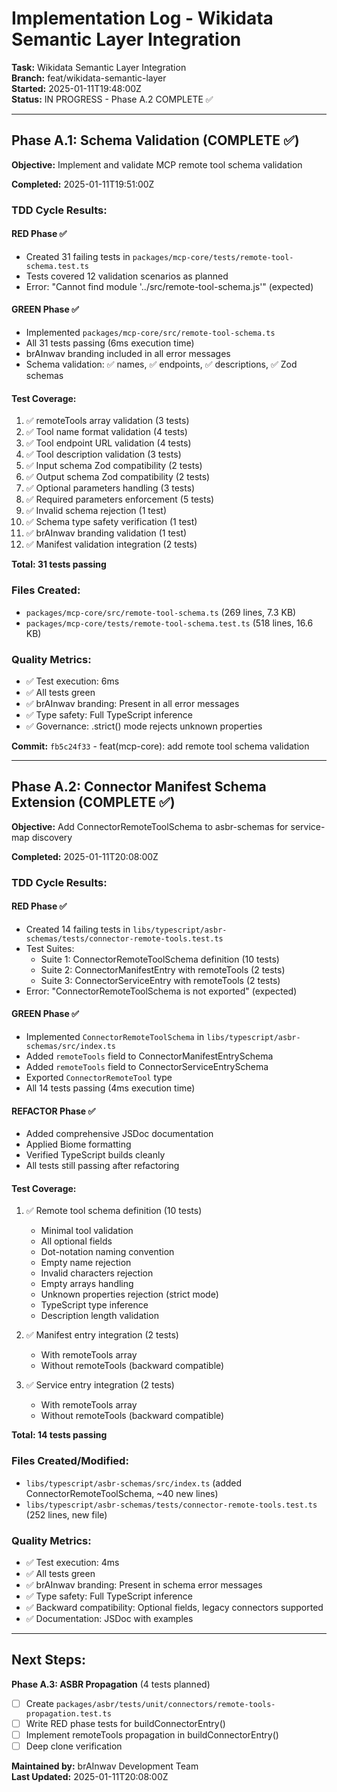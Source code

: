 # Implementation Log - Wikidata Semantic Layer Integration

**Task:** Wikidata Semantic Layer Integration  
**Branch:** feat/wikidata-semantic-layer  
**Started:** 2025-01-11T19:48:00Z  
**Status:** IN PROGRESS - Phase A.2 COMPLETE ✅  

---

## Phase A.1: Schema Validation (COMPLETE ✅)

**Objective:** Implement and validate MCP remote tool schema validation

**Completed:** 2025-01-11T19:51:00Z

### TDD Cycle Results:

#### RED Phase ✅
- Created 31 failing tests in `packages/mcp-core/tests/remote-tool-schema.test.ts`
- Tests covered 12 validation scenarios as planned
- Error: "Cannot find module '../src/remote-tool-schema.js'" (expected)

#### GREEN Phase ✅
- Implemented `packages/mcp-core/src/remote-tool-schema.ts`
- All 31 tests passing (6ms execution time)
- brAInwav branding included in all error messages
- Schema validation: ✅ names, ✅ endpoints, ✅ descriptions, ✅ Zod schemas

#### Test Coverage:
1. ✅ remoteTools array validation (3 tests)
2. ✅ Tool name format validation (4 tests)
3. ✅ Tool endpoint URL validation (4 tests)
4. ✅ Tool description validation (3 tests)
5. ✅ Input schema Zod compatibility (2 tests)
6. ✅ Output schema Zod compatibility (2 tests)
7. ✅ Optional parameters handling (3 tests)
8. ✅ Required parameters enforcement (5 tests)
9. ✅ Invalid schema rejection (1 test)
10. ✅ Schema type safety verification (1 test)
11. ✅ brAInwav branding validation (1 test)
12. ✅ Manifest validation integration (2 tests)

**Total: 31 tests passing**

### Files Created:
- `packages/mcp-core/src/remote-tool-schema.ts` (269 lines, 7.3 KB)
- `packages/mcp-core/tests/remote-tool-schema.test.ts` (518 lines, 16.6 KB)

### Quality Metrics:
- ✅ Test execution: 6ms
- ✅ All tests green
- ✅ brAInwav branding: Present in all error messages
- ✅ Type safety: Full TypeScript inference
- ✅ Governance: .strict() mode rejects unknown properties

**Commit:** `fb5c24f33` - feat(mcp-core): add remote tool schema validation

---

## Phase A.2: Connector Manifest Schema Extension (COMPLETE ✅)

**Objective:** Add ConnectorRemoteToolSchema to asbr-schemas for service-map discovery

**Completed:** 2025-01-11T20:08:00Z

### TDD Cycle Results:

#### RED Phase ✅
- Created 14 failing tests in `libs/typescript/asbr-schemas/tests/connector-remote-tools.test.ts`
- Test Suites:
  - Suite 1: ConnectorRemoteToolSchema definition (10 tests)
  - Suite 2: ConnectorManifestEntry with remoteTools (2 tests)
  - Suite 3: ConnectorServiceEntry with remoteTools (2 tests)
- Error: "ConnectorRemoteToolSchema is not exported" (expected)

#### GREEN Phase ✅
- Implemented `ConnectorRemoteToolSchema` in `libs/typescript/asbr-schemas/src/index.ts`
- Added `remoteTools` field to ConnectorManifestEntrySchema
- Added `remoteTools` field to ConnectorServiceEntrySchema
- Exported `ConnectorRemoteTool` type
- All 14 tests passing (4ms execution time)

#### REFACTOR Phase ✅
- Added comprehensive JSDoc documentation
- Applied Biome formatting
- Verified TypeScript builds cleanly
- All tests still passing after refactoring

#### Test Coverage:
1. ✅ Remote tool schema definition (10 tests)
   - Minimal tool validation
   - All optional fields
   - Dot-notation naming convention
   - Empty name rejection
   - Invalid characters rejection
   - Empty arrays handling
   - Unknown properties rejection (strict mode)
   - TypeScript type inference
   - Description length validation

2. ✅ Manifest entry integration (2 tests)
   - With remoteTools array
   - Without remoteTools (backward compatible)

3. ✅ Service entry integration (2 tests)
   - With remoteTools array
   - Without remoteTools (backward compatible)

**Total: 14 tests passing**

### Files Created/Modified:
- `libs/typescript/asbr-schemas/src/index.ts` (added ConnectorRemoteToolSchema, ~40 new lines)
- `libs/typescript/asbr-schemas/tests/connector-remote-tools.test.ts` (252 lines, new file)

### Quality Metrics:
- ✅ Test execution: 4ms
- ✅ All tests green
- ✅ brAInwav branding: Present in schema error messages
- ✅ Type safety: Full TypeScript inference
- ✅ Backward compatibility: Optional fields, legacy connectors supported
- ✅ Documentation: JSDoc with examples

---

## Next Steps:

**Phase A.3: ASBR Propagation** (4 tests planned)
- [ ] Create `packages/asbr/tests/unit/connectors/remote-tools-propagation.test.ts`
- [ ] Write RED phase tests for buildConnectorEntry()
- [ ] Implement remoteTools propagation in buildConnectorEntry()
- [ ] Deep clone verification

**Maintained by:** brAInwav Development Team  
**Last Updated:** 2025-01-11T20:08:00Z
